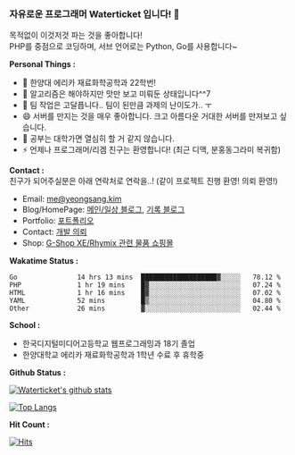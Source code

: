 ### 자유로운 프로그래머 Waterticket 입니다! 👋

목적없이 이것저것 파는 것을 좋아합니다!  
PHP를 중점으로 코딩하며, 서브 언어로는 Python, Go를 사용합니다~  

**Personal Things :**
 - 💼 한양대 에리카 재료화학공학과 22학번!
 - 🤩 알고리즘은 해야하지만 맛만 보고 미뤄둔 상태입니다^^7
 - 👯 팀 작업은 고달픕니다.. 팀이 된만큼 과제의 난이도가.. ㅜ
 - 😄 서버를 만지는 것을 매우 좋아합니다. 크고 아름다운 거대한 서버를 만져보고 싶습니다.
 - 💬 공부는 대학가면 열심히 할 거 같지 않습니다.
 - ⚡ 언제나 프로그래머/리겜 친구는 환영합니다! (최근 디맥, 분홍동그라미 복귀함)
 
 
**Contact :**  
친구가 되어주실분은 아래 연락처로 연락을..! (같이 프로젝트 진행 환영! 의뢰 환영!)  
 - Email: me@yeongsang.kim
 - Blog/HomePage: [메인/일상 블로그](https://blog.naver.com/matthew218), [기록 블로그](https://blog.hoto.dev)
 - Portfolio: [포트폴리오](https://me.hoto.dev)
 - Contact: [개발 의뢰](https://shop.hoto.dev/cs)
 - Shop: [G-Shop XE/Rhymix 관련 물품 쇼핑몰](https://shop.hoto.dev)
 
 **Wakatime Status :** 
<!--START_SECTION:waka-->

```text
Go               14 hrs 13 mins  ███████████████████▓░░░░░   78.12 %
PHP              1 hr 19 mins    █▓░░░░░░░░░░░░░░░░░░░░░░░   07.24 %
HTML             1 hr 16 mins    █▓░░░░░░░░░░░░░░░░░░░░░░░   07.02 %
YAML             52 mins         █▒░░░░░░░░░░░░░░░░░░░░░░░   04.80 %
Other            26 mins         ▓░░░░░░░░░░░░░░░░░░░░░░░░   02.44 %
```

<!--END_SECTION:waka-->

**School :**
- 한국디지털미디어고등학교 웹프로그래밍과 18기 졸업
- 한양대학교 에리카 재료화학공학과 1학년 수료 후 휴학중
 
**Github Status :** 

[![Waterticket's github stats](https://github-readme-stats.vercel.app/api?username=Waterticket&show_icons=true&count_private=true)](https://github.com/anuraghazra/github-readme-stats)

[![Top Langs](https://github-readme-stats.vercel.app/api/top-langs/?username=Waterticket&layout=compact)](https://github.com/anuraghazra/github-readme-stats)

**Hit Count :**  

[![Hits](https://hits.seeyoufarm.com/api/count/incr/badge.svg?url=https%3A%2F%2Fgithub.com%2FWaterticket&count_bg=%237DB8FF&title_bg=%23555555&icon=&icon_color=%23FFFFFF&title=hits&edge_flat=true)](https://hits.seeyoufarm.com)

<!--
**Waterticket/Waterticket** is a ✨ _special_ ✨ repository because its `README.md` (this file) appears on your GitHub profile.

Here are some ideas to get you started:

- 🔭 I’m currently working on ...
- 🌱 I’m currently learning ...
- 👯 I’m looking to collaborate on ...
- 🤔 I’m looking for help with ...
- 💬 Ask me about ...
- 📫 How to reach me: ...
- 😄 Pronouns: ...
- ⚡ Fun fact: ...
-->
